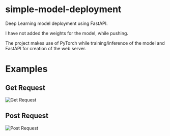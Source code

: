 # simple-model-deployment
Deep Learning model deployment using FastAPI.

I have not added the weights for the model, while pushing.

The project makes use of PyTorch while training/inference of the model and FastAPI for creation of the web server.

# Examples
## Get Request
![Get Request]('/screenshots/get_request_example.png')

## Post Request
![Post Request]('/screenshots/post_request_example.jpg')
